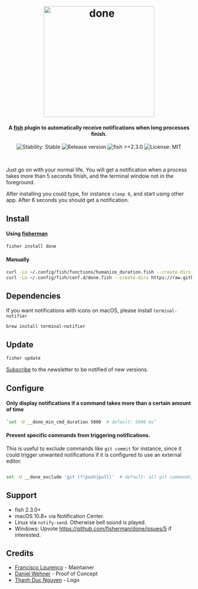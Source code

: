 <h1 align="center">
  <img src="https://i.imgur.com/0LElCjU.png" alt="done" width="300"></a>
  <br>
</h1>

<h4 align="center">A <a href="https://fishshell.com/">fish</a> plugin to automatically receive notifications when long processes finish.</h4>

<p align="center">
  <img src="https://img.shields.io/badge/stability-stable-green.svg" alt="Stability: Stable">
  <img src="https://img.shields.io/github/release/fisherman/done.svg" alt="Release version">
  <img src="https://img.shields.io/badge/fish-%3E=2.3.0-orange.svg" alt="fish >=2.3.0">
  <img src="https://img.shields.io/badge/license-MIT-lightgray.svg" alt="License: MIT">
</p>
<br>

Just go on with your normal life. You will get a notification when a process takes more than 5 seconds finish, and the terminal window not in the foreground.

After installing you could type, for instance `sleep 6`, and start using other app. After 6 seconds you should get a notification.



## Install


#### Using [fisherman](https://github.com/fisherman/fisherman)
```bash
fisher install done
```

#### Manually
```bash
curl -Lo ~/.config/fish/functions/humanize_duration.fish --create-dirs https://raw.githubusercontent.com/fisherman/humanize_duration/master/humanize_duration.fish
curl -Lo ~/.config/fish/conf.d/done.fish --create-dirs https://raw.githubusercontent.com/fisherman/done/master/conf.d/done.fish
```

## Dependencies
If you want notifications with icons on macOS, please install `terminal-notifier`

```bash
brew install terminal-notifier
```

## Update

```bash
fisher update
```

[Subscribe](http://eepurl.com/cAcU3P) to the newsletter to be notified of new versions.

## Configure


#### Only display notifications if a command takes more than a certain amount of time
```bash
`set -U __done_min_cmd_duration 5000  # default: 5000 ms`
```

#### Prevent specific commands from triggering notifications.
This is useful to exclude commands like `git commit` for instance, since it could trigger unwanted notifications if it is configured to use an external editor.

```bash

set -U __done_exclude 'git (?!push|pull)'  # default: all git commands, except push and pull. accepts a regex.
```





## Support
- fish 2.3.0+
- macOS 10.8+ via Notification Center.
- Linux via `notify-send`. Otherwise bell sound is played.
- Windows: Upvote https://github.com/fisherman/done/issues/5 if interested.

## Credits
- [Francisco Lourenço](https://github.com/aristidesfl/) - Maintainer
- [Daniel Wehner](https://dawehner.github.io/) - Proof of Concept
- [Thanh Duc Nguyen](http://iamthanh.com/) - Logo
